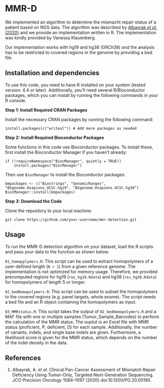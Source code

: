 # MMR-D

We implemented an algorithm to determine the mismacht repair status of a patient based on NGS data. The algorithm was described by [Albayrak *et al.* (2020)](https://doi.org/10.1200/PO.20.00185) and we provide an implementation written in R. The implementation was kindly provided by Vanessa Klauenberg. 

Our implementation works with hg19 and hg38 (GRCh38) and the analysis has to be restricted to covered regions in the genome by providing a bed file.

## Installation and dependencies

To use this code, you need to have R installed on your system (tested version: 4.4 or later). Additionally, you’ll need several R/Bioconductor packages, which you can install by running the following commands in your R console.

**Step 1: Install Required CRAN Packages**

Install the necessary CRAN packages by running the following command:

```
install.packages(c("writexl")) # Add more packages as needed
```

**Step 2: Install Required Bioconductor Packages**

Some functions in this code use Bioconductor packages. To install these, first install the Bioconductor Manager if you haven’t already:

```
if (!requireNamespace("BiocManager", quietly = TRUE))
    install.packages("BiocManager")
```

Then use `BiocManager` to install the Bioconductor packages:

```
bmpackages <- c("Biostrings", "GenomicRanges", "BSgenome.Hsapiens.UCSC.hg19", "BSgenome.Hsapiens.UCSC.hg38")
BiocManager::install(bmpackages)
```

**Step 3: Download the Code**

Clone the repository to your local machine:

```
git clone https://github.com/your-username/mmr-detection.git
```

## Usage

To run the MMR-D detection algorithm on your dataset, load the R scripts and pass your data to the function as shown below.

`01_homopplymers.R`: This script can be used to extract homopolymers of a user-defined length (`N > 1`) from a given reference genome. The implementation is not optimized for memory usage. Therefore, we provided precomputed regions for hg19 (`res_hg19.Rdata`) and hg38 (`res_hg38.Rdata`) for homopolymers of length 5 or longer.

`02_bedHomopolymers.R`: This script can be used to subset the homopolymers to the covered regions (e.g. panel targets, whole exome). The script needs a bed file and an R object containing the homopolymers as input.

`03_MMRstatus.R`: This script takes the output of `02_bedHomopolymers.R` and a MAF file with one or multiple samples (Tumor_Sample_Barcodes) to perform the calculation of the MMR status. The ouptut is an Excel file with MMR status (proficient, P; deficient, D) for each sample. Additionally, the number of variants, indels, and single base indels are given. Furthermore, a likelihood score is given for the MMR status, which depends on the number of the indel density in the data.

## References

1. Albayrak, A. *et al.* Clinical Pan-Cancer Assessment of Mismatch Repair Deficiency Using Tumor-Only, Targeted Next-Generation Sequencing. *JCO Precision Oncology* 1084–1097 (2020) doi:10.1200/PO.20.00185.

